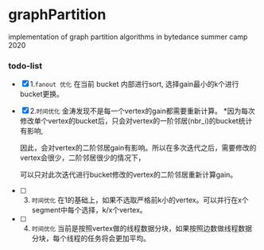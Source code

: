 # graphPartition

implementation of graph partition algorithms in bytedance summer camp 2020

### todo-list
- [x] 1.` fanout 优化 ` 在当前 bucket 内部进行sort, 选择gain最小的k个进行bucket更换。
- [x] 2.` 时间优化 ` 金涛发现不是每一个vertex的gain都需要重新计算。
    *因为每次修改单个vertex的bucket后，只会对vertex的一阶邻居(nbr_i)的bucket统计有影响,

    因此，会对vertex的二阶邻居gain有影响。所以在多次迭代之后，需要修改的vertex会很少，二阶邻居很少的情况下，
    
    可以只对此次迭代进行bucket修改的vertex的二阶邻居重新计算gain。

- [ ] 3. `时间优化` 在1的基础上，如果不选取严格前k小的vertex。可以并行在x个segment中每个选择，k/x个vertex。

- [ ] 4. `时间优化` 当前是按照vertex做的线程数据分块，如果按照边数做线程数据分块，每个线程的任务将会更加平均。
